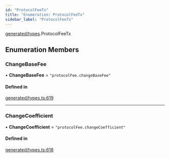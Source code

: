 ```yaml
---
id: "ProtocolFeeTx"
title: "Enumeration: ProtocolFeeTx"
sidebar_label: "ProtocolFeeTx"
---
```


[generated/types](../../../../modules/Generated/Types/Types.md).ProtocolFeeTx

## Enumeration Members

### ChangeBaseFee

• **ChangeBaseFee** = ``"protocolFee.changeBaseFee"``

#### Defined in

[generated/types.ts:619](https://github.com/PolymeshAssociation/polymesh-sdk/blob/95f248df/src/generated/types.ts#L619)

___

### ChangeCoefficient

• **ChangeCoefficient** = ``"protocolFee.changeCoefficient"``

#### Defined in

[generated/types.ts:618](https://github.com/PolymeshAssociation/polymesh-sdk/blob/95f248df/src/generated/types.ts#L618)

